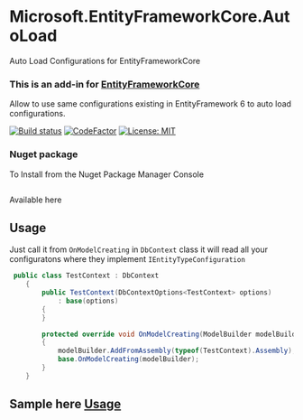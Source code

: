 # Microsoft.EntityFrameworkCore.AutoLoad
Auto Load Configurations for EntityFrameworkCore

### This is an add-in for [EntityFrameworkCore](https://github.com/aspnet/EntityFrameworkCore/) 

Allow to use same configurations existing in EntityFramework 6 to auto load configurations.

[![Build status](https://ci.appveyor.com/api/projects/status/nlihfujfdw0x4l4r?svg=true)](https://ci.appveyor.com/project/davidrevoledo/microsoft-entityframeworkcore-autoload)
[![CodeFactor](https://www.codefactor.io/repository/github/davidrevoledo/microsoft.entityframeworkcore.autoload/badge)](https://www.codefactor.io/repository/github/davidrevoledo/microsoft.entityframeworkcore.autoload)
[![License: MIT](https://img.shields.io/badge/License-MIT-yellow.svg)](https://opensource.org/licenses/MIT)

### Nuget package

To Install from the Nuget Package Manager Console 

```sh

```
Available here 


## Usage

Just call it from `OnModelCreating` in `DbContext` class it will read all your configuratons where they implement `IEntityTypeConfiguration`

``` C#
 public class TestContext : DbContext
    {
        public TestContext(DbContextOptions<TestContext> options)
            : base(options)
        {
        }

        protected override void OnModelCreating(ModelBuilder modelBuilder)
        {
            modelBuilder.AddFromAssembly(typeof(TestContext).Assembly);
            base.OnModelCreating(modelBuilder);
        }
    }
```
## Sample here [Usage](https://github.com/davidrevoledo/Microsoft.EntityFrameworkCore.AutoLoad/tree/master/src/Microsoft.EntityFrameworkCore.AutoLoad.Usage) 

